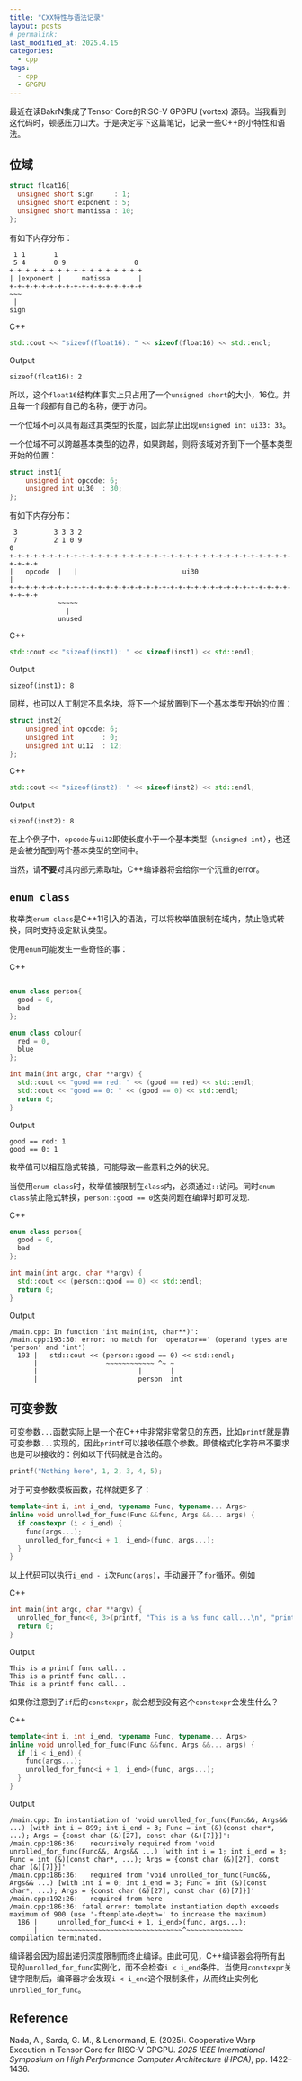 ```yaml
---
title: "CXX特性与语法记录"
layout: posts
# permalink: 
last_modified_at: 2025.4.15
categories:
  - cpp
tags:
  - cpp
  - GPGPU
---
```


最近在读BakrN集成了Tensor Core的RISC-V GPGPU (vortex) 源码。当我看到这代码时，顿感压力山大。于是决定写下这篇笔记，记录一些C++的小特性和语法。

## 位域

```cpp
struct float16{
  unsigned short sign     : 1;
  unsigned short exponent : 5;
  unsigned short mantissa : 10;
};
```

有如下内存分布：

```text
 1 1       1 
 5 4       0 9                 0
+-+-+-+-+-+-+-+-+-+-+-+-+-+-+-+-+
| |exponent |     matissa       |
+-+-+-+-+-+-+-+-+-+-+-+-+-+-+-+-+
~~~
 |
sign
```

C++

```cpp
std::cout << "sizeof(float16): " << sizeof(float16) << std::endl;
```

Output

```text
sizeof(float16): 2
```

所以，这个`float16`结构体事实上只占用了一个`unsigned short`的大小，16位。并且每一个段都有自己的名称，便于访问。

一个位域不可以具有超过其类型的长度，因此禁止出现`unsigned int ui33: 33`。

一个位域不可以跨越基本类型的边界，如果跨越，则将该域对齐到下一个基本类型开始的位置：

```cpp
struct inst1{
    unsigned int opcode: 6;
    unsigned int ui30  : 30;
};
```

有如下内存分布：

```text
 3         3 3 3 2
 7         2 1 0 9                                                         0
+-+-+-+-+-+-+-+-+-+-+-+-+-+-+-+-+-+-+-+-+-+-+-+-+-+-+-+-+-+-+-+-+-+-+-+-+-+-+
|   opcode  |   |                          ui30                             |
+-+-+-+-+-+-+-+-+-+-+-+-+-+-+-+-+-+-+-+-+-+-+-+-+-+-+-+-+-+-+-+-+-+-+-+-+-+-+
            ~~~~~
              |
            unused
```

C++

```cpp
std::cout << "sizeof(inst1): " << sizeof(inst1) << std::endl;
```

Output

```text
sizeof(inst1): 8
```

同样，也可以人工制定不具名块，将下一个域放置到下一个基本类型开始的位置：

```cpp
struct inst2{
    unsigned int opcode: 6;
    unsigned int       : 0;
    unsigned int ui12  : 12;
};
```

C++

```cpp
std::cout << "sizeof(inst2): " << sizeof(inst2) << std::endl;
```

Output

```text
sizeof(inst2): 8
```

在上个例子中，`opcode`与`ui12`即使长度小于一个基本类型（`unsigned int`），也还是会被分配到两个基本类型的空间中。

当然，请**不要**对其内部元素取址，C++编译器将会给你一个沉重的error。

## `enum class`

枚举类`enum class`是C++11引入的语法，可以将枚举值限制在域内，禁止隐式转换，同时支持设定默认类型。

使用`enum`可能发生一些奇怪的事：

C++

```cpp

enum class person{
  good = 0,
  bad
};

enum class colour{
  red = 0,
  blue
};

int main(int argc, char **argv) {
  std::cout << "good == red: " << (good == red) << std::endl;
  std::cout << "good == 0: " << (good == 0) << std::endl;
  return 0;
}
```

Output

```text
good == red: 1
good == 0: 1
```

枚举值可以相互隐式转换，可能导致一些意料之外的状况。

当使用`enum class`时，枚举值被限制在`class`内，必须通过`::`访问。同时`enum class`禁止隐式转换，`person::good == 0`这类问题在编译时即可发现.

C++

```c++
enum class person{
  good = 0,
  bad
};

int main(int argc, char **argv) {
  std::cout << (person::good == 0) << std::endl;
  return 0;
}
```

Output

```text
/main.cpp: In function 'int main(int, char**)':
/main.cpp:193:30: error: no match for 'operator==' (operand types are 'person' and 'int')
  193 |   std::cout << (person::good == 0) << std::endl;
      |                 ~~~~~~~~~~~~ ^~ ~
      |                         |       |
      |                         person  int
```

## 可变参数

可变参数`...`函数实际上是一个在C++中非常非常常见的东西，比如`printf`就是靠可变参数`...`实现的，因此`printf`可以接收任意个参数。即使格式化字符串不要求也是可以接收的：例如以下代码就是合法的。

```cpp
printf("Nothing here", 1, 2, 3, 4, 5);
```

对于可变参数模板函数，花样就更多了：

```cpp
template<int i, int i_end, typename Func, typename... Args>
inline void unrolled_for_func(Func &&func, Args &&... args) {
  if constexpr (i < i_end) {
    func(args...);
    unrolled_for_func<i + 1, i_end>(func, args...);
  }
}
```

以上代码可以执行`i_end - i`次`Func(args)`，手动展开了`for`循环。例如

C++

```cpp
int main(int argc, char **argv) {
  unrolled_for_func<0, 3>(printf, "This is a %s func call...\n", "printf");
  return 0;
}
```

Output

```text
This is a printf func call...
This is a printf func call...
This is a printf func call...
```

如果你注意到了`if`后的`constexpr`，就会想到没有这个`constexpr`会发生什么？

C++

```cpp
template<int i, int i_end, typename Func, typename... Args>
inline void unrolled_for_func(Func &&func, Args &&... args) {
  if (i < i_end) {
    func(args...);
    unrolled_for_func<i + 1, i_end>(func, args...);
  }
}
```

Output

```text
/main.cpp: In instantiation of 'void unrolled_for_func(Func&&, Args&& ...) [with int i = 899; int i_end = 3; Func = int (&)(const char*, ...); Args = {const char (&)[27], const char (&)[7]}]':
/main.cpp:186:36:   recursively required from 'void unrolled_for_func(Func&&, Args&& ...) [with int i = 1; int i_end = 3; Func = int (&)(const char*, ...); Args = {const char (&)[27], const char (&)[7]}]'
/main.cpp:186:36:   required from 'void unrolled_for_func(Func&&, Args&& ...) [with int i = 0; int i_end = 3; Func = int (&)(const char*, ...); Args = {const char (&)[27], const char (&)[7]}]'
/main.cpp:192:26:   required from here
/main.cpp:186:36: fatal error: template instantiation depth exceeds maximum of 900 (use '-ftemplate-depth=' to increase the maximum)
  186 |     unrolled_for_func<i + 1, i_end>(func, args...);
      |     ~~~~~~~~~~~~~~~~~~~~~~~~~~~~~~~^~~~~~~~~~~~~~~
compilation terminated.
```

编译器会因为超出递归深度限制而终止编译。由此可见，C++编译器会将所有出现的`unrolled_for_func`实例化，而不会检查`i < i_end`条件。当使用`constexpr`关键字限制后，编译器才会发现`i < i_end`这个限制条件，从而终止实例化`unrolled_for_func`。

## Reference

Nada, A., Sarda, G. M., & Lenormand, E. (2025). Cooperative Warp Execution in Tensor Core for RISC-V GPGPU. *2025 IEEE International Symposium on High Performance Computer Architecture (HPCA)*, pp. 1422–1436.
